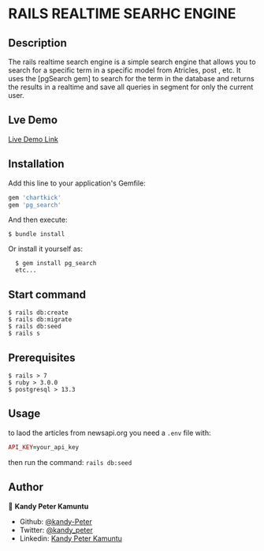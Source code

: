 # RAILS REALTIME SEARHC ENGINE

## Description

The rails realtime search engine is a simple search engine that allows you to search for a specific term in a specific model from Atricles, post , etc. It uses the [pgSearch gem] to search for the term in the database and returns the results in a realtime and save all queries in segment for only the current user.

## Lve Demo

[Live Demo Link](https://rails-realtime-search-engine.herokuapp.com/)
## Installation

Add this line to your application's Gemfile:

```ruby
gem 'chartkick'
gem 'pg_search'
```

And then execute:

    $ bundle install

Or install it yourself as:
  
      $ gem install pg_search
      etc...

## Start command

    $ rails db:create
    $ rails db:migrate
    $ rails db:seed
    $ rails s

## Prerequisites

    $ rails > 7
    $ ruby > 3.0.0
    $ postgresql > 13.3

## Usage
 to laod the articles from newsapi.org you need a `.env` file with:
```ruby
API_KEY=your_api_key
```
then run the command:
```rails db:seed```
## Author

👤 **Kandy Peter Kamuntu**

- Github: [@kandy-Peter]()
- Twitter: [@kandy_peter](https://twitter.com/kandy_99)
- Linkedin: [Kandy Peter Kamuntu](https://www.linkedin.com/in/kandy-peter-kamuntu-5b1b1b1b1/)


 



